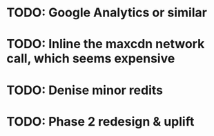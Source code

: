 # TODO: Google Analytics or similar
# TODO: Inline the maxcdn network call, which seems expensive
# TODO: Denise minor redits

# TODO: Phase 2 redesign & uplift
 
